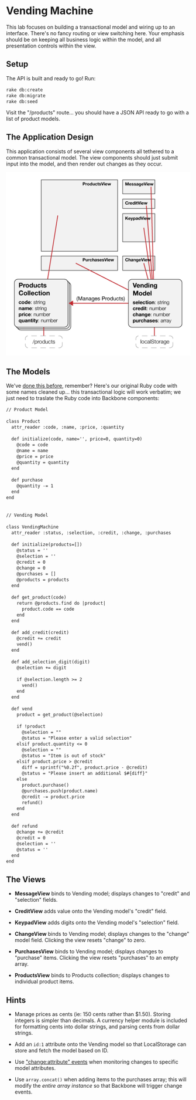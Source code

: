 # Vending Machine

This lab focuses on building a transactional model and wiring up to an interface. There's no fancy routing or view switching here. Your emphasis should be on keeping all business logic within the model, and all presentation controls within the view.

## Setup

The API is built and ready to go! Run: 

```
rake db:create
rake db:migrate
rake db:seed
```

Visit the "/products" route… you should have a JSON API ready to go with a list of product models.

## The Application Design

This application consists of several view components all tethered to a common transactional model. The view components should just submit input into the model, and then render out changes as they occur.

![Vending Machine](readme.png)

## The Models

We've [done this before](https://github.com/ga-students/WDI_DC_1/tree/master/w02/d03/INSTRUCTOR/vending_machine_final/lib), remember? Here's our original Ruby code with some names cleaned up… this transactional logic will work verbatim; we just need to traslate the Ruby code into Backbone components:

```
// Product Model

class Product
  attr_reader :code, :name, :price, :quantity
  
  def initialize(code, name='', price=0, quantity=0)
    @code = code
    @name = name
    @price = price
    @quantity = quantity
  end

  def purchase
    @quantity -= 1
  end
end


// Vending Model

class VendingMachine
  attr_reader :status, :selection, :credit, :change, :purchases
  
  def initialize(products=[])
    @status = ''
    @selection = ''
    @credit = 0
    @change = 0
    @purchases = []
    @products = products
  end

  def get_product(code)
    return @products.find do |product|
      product.code == code
    end
  end

  def add_credit(credit)
    @credit += credit
    vend()
  end
  
  def add_selection_digit(digit)
    @selection += digit

    if @selection.length >= 2
      vend()
    end
  end

  def vend
    product = get_product(@selection)

    if !product
      @selection = ""
      @status = "Please enter a valid selection"
    elsif product.quantity <= 0
      @selection = ""
      @status = "Item is out of stock"
    elsif product.price > @credit
      diff = sprintf("%0.2f", product.price - @credit)
      @status = "Please insert an additional $#{diff}"
    else
      product.purchase()
      @purchases.push(product.name)
      @credit -= product.price
      refund()
    end
  end

  def refund
    @change += @credit
    @credit = 0
    @selection = ''
    @status = ''
  end
end
```

## The Views
	
* **MessageView** binds to Vending model; displays changes to "credit" and "selection" fields. 

* **CreditView** adds value onto the Vending model's "credit" field.

* **KeypadView** adds digits onto the Vending model's "selection" field.

* **ChangeView** binds to Vending model; displays changes to the "change" model field. Clicking the view resets "change" to zero.

* **PurchasesView** binds to Vending model; displays changes to "purchase" items. Clicking the view resets "purchases" to an empty array.

* **ProductsView** binds to Products collection; displays changes to individual product items.

## Hints

* Manage prices as cents (ie: 150 cents rather than $1.50). Storing integers is simpler than decimals. A currency helper module is included for formatting cents into dollar strings, and parsing cents from dollar strings.

* Add an `id:1` attribute onto the Vending model so that LocalStorage can store and fetch the model based on ID.

* Use ["change:attribute" events](http://backbonejs.org/#Events-catalog) when monitoring changes to specific model attributes.

* Use `array.concat()` when adding items to the purchases array; this will modify the *entire array instance* so that Backbone will trigger change events.